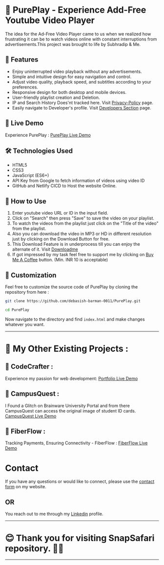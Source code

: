 # 📝 PurePlay - Experience Add-Free Youtube Video Player 

The idea for the Ad-Free Video Player came to us when we realized how frustrating it can be to watch videos online with constant interruptions from advertisements.This project was brought to life by Subhradip & Me.
## 🌟 Features

- Enjoy uninterrupted video playback without any advertisements.
- Simple and intuitive design for easy navigation and control.
- Adjust video quality, playback speed, and subtitles according to your preferences.
- Responsive design for both desktop and mobile devices.
- User-friendly playlist creation and Deletion.
- IP and Search History Does'nt tracked here. Visit [Privacy-Policy](https://pure-play.netlify.app/privacy) page.
- Easily navigate to Developer's profile. Visit [Developers Section](https://pure-play.netlify.app/developers) page.

## 🚀 Live Demo

Experience PurePlay : [PurePlay Live Demo](https://pure-play.netlify.app/)

## 🛠️ Technologies Used

- HTML5
- CSS3
- JavaScript (ES6+)
- API Key from Google to fetch information of videos using video ID
- GitHub and Netlify CICD to Host the website Online.

## 📖 How to Use

1. Enter youtube video URL or ID in the input field.
2. Click on "Search" then press "Save" to save the video on your playlist.
3. To watch the videos from the playlist just click on the  "Title of the video" from the playlist.
4. Also you can download the video in MP3 or HD in different resolution just by clicking on the Download Button for free.
5. This Download Feature is in underprocess till you can enjoy the alternate of it. Visit [Downloadme](https://downloadme.onrender.com/)
6. If got impressed by my task feel free to support me by clicking on [Buy Me A Coffee](https://snap-safari.netlify.app/) button. (Min. INR 10 is acceptable)

## 🎨 Customization

Feel free to customize the source code of PurePlay by cloning the repository from here :

```bash
git clone https://github.com/debasish-barman-0011/PurePlay.git

cd PurePlay


```
Now navigate to the directory and find `index.html` and make changes whatever you want.

---

# 🚀 My Other Existing Projects :

## 🌟 CodeCrafter :

Experience my passion for web development: [Portfolio Live Demo](https://debasish-barman-0011.github.io/My-Portfolio/)


## 🌟 CampusQuest :

I Found a Glitch on Brainware University Portal and from there CampusQuest can access the original image of student ID cards.
[CampusQuest Live Demo](https://debasish-barman-0011.github.io/Campus-Quest/)

## 🌟 FiberFlow :

Tracking Payments, Ensuring Connectivity - FiberFlow : [FiberFlow Live Demo](http://fiberflow.great-site.net/)


# Contact

If you have any questions or would like to connect, please use the [contact form](https://debasish-barman-0011.github.io/My-Portfolio/community.html#contact) on my website.

## OR

You reach out to me through my [Linkedin](https://www.linkedin.com/in/debasish-barman-923806280/)
profile.

---

# 😊 Thank you for visiting SnapSafari repository. 🤷‍♂️
---
